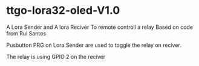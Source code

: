# ttgo-lora32-oled-V1.0
A Lora Sender and A lora Reciver To remote controll a relay
Based on code from Rui Santos


Pusbutton PRG on Lora Sender are used to toggle the relay on reciver.

The relay is using GPIO 2  on the reciver
